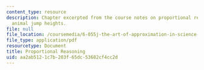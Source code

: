 ```yaml
---
content_type: resource
description: Chapter excerpted from the course notes on proportional reasoning and
  animal jump heights.
file: null
file_location: /coursemedia/6-055j-the-art-of-approximation-in-science-and-engineering-spring-2008/aa2ab5121c7b203f65dc53682cf4cc2d_feb25.pdf
file_type: application/pdf
resourcetype: Document
title: Proportional Reasoning
uid: aa2ab512-1c7b-203f-65dc-53682cf4cc2d
---
```

